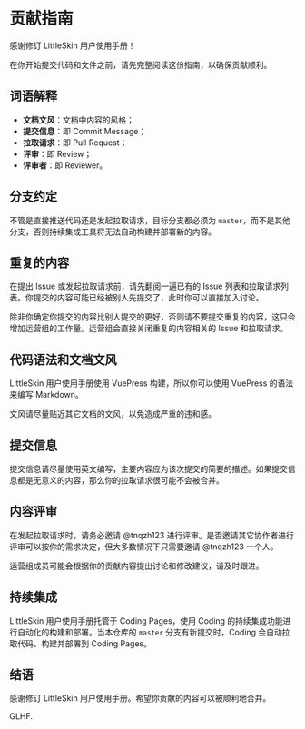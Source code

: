# 贡献指南

感谢修订 LittleSkin 用户使用手册！

在你开始提交代码和文件之前，请先完整阅读这份指南，以确保贡献顺利。

## 词语解释

- **文档文风**：文档中内容的风格；
- **提交信息**：即 Commit Message；
- **拉取请求**：即 Pull Request；
- **评审**：即 Review；
- **评审者**：即 Reviewer。

## 分支约定

不管是直接推送代码还是发起拉取请求，目标分支都必须为 `master`，而不是其他分支，否则持续集成工具将无法自动构建并部署新的内容。

## 重复的内容

在提出 Issue 或发起拉取请求前，请先翻阅一遍已有的 Issue 列表和拉取请求列表。你提交的内容可能已经被别人先提交了，此时你可以直接加入讨论。

除非你确定你提交的内容比别人提交的更好，否则请不要提交重复的内容，这只会增加运营组的工作量。运营组会直接关闭重复的内容相关的 Issue 和拉取请求。

## 代码语法和文档文风

LittleSkin 用户使用手册使用 VuePress 构建，所以你可以使用 VuePress 的语法来编写 Markdown。

文风请尽量贴近其它文档的文风，以免造成严重的违和感。

## 提交信息

提交信息请尽量使用英文编写，主要内容应为该次提交的简要的描述。如果提交信息都是无意义的内容，那么你的拉取请求很可能不会被合并。

## 内容评审

在发起拉取请求时，请务必邀请 @tnqzh123 进行评审。是否邀请其它协作者进行评审可以按你的需求决定，但大多数情况下只需要邀请 @tnqzh123 一个人。

运营组成员可能会根据你的贡献内容提出讨论和修改建议，请及时跟进。

## 持续集成

LittleSkin 用户使用手册托管于 Coding Pages，使用 Coding 的持续集成功能进行自动化的构建和部署。当本仓库的 `master` 分支有新提交时，Coding 会自动拉取代码、构建并部署到 Coding Pages。

## 结语

感谢修订 LittleSkin 用户使用手册。希望你贡献的内容可以被顺利地合并。

GLHF.